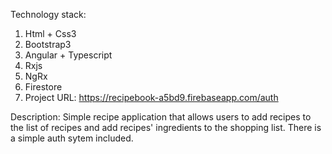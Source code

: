 Technology stack:
1) Html + Css3
2) Bootstrap3
3) Angular + Typescript
4) Rxjs
5) NgRx
6) Firestore
7) Project URL: https://recipebook-a5bd9.firebaseapp.com/auth

Description: 
Simple recipe application that allows users to add recipes to the list of recipes and add recipes' ingredients to the shopping list. There is a simple auth sytem included.
